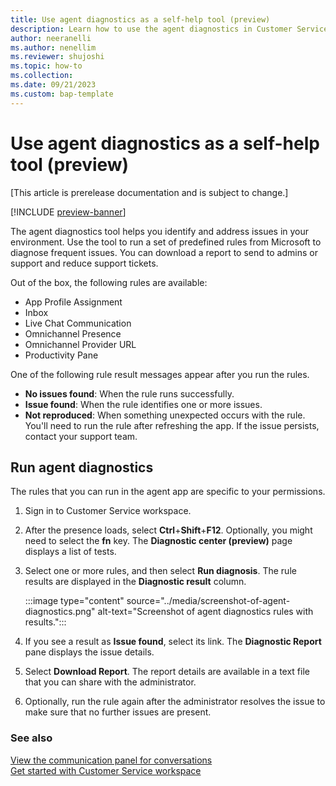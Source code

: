 ```yaml
---
title: Use agent diagnostics as a self-help tool (preview)
description: Learn how to use the agent diagnostics in Customer Service workspace as a self-help tool to identify and share issues with your administrator for quick resolutions.
author: neeranelli
ms.author: nenellim
ms.reviewer: shujoshi
ms.topic: how-to
ms.collection:
ms.date: 09/21/2023
ms.custom: bap-template
---
```


# Use agent diagnostics as a self-help tool (preview)

[This article is prerelease documentation and is subject to change.]

[!INCLUDE [preview-banner](../../../shared-content/shared/preview-includes/preview-note.md)]

The agent diagnostics tool helps you identify and address issues in your environment. Use the tool to run a set of predefined rules from Microsoft to diagnose frequent issues. You can download a report to send to admins or support and reduce support tickets.

Out of the box, the following rules are available:

- App Profile Assignment
- Inbox
- Live Chat Communication
- Omnichannel Presence
- Omnichannel Provider URL
- Productivity Pane

One of the following rule result messages appear after you run the rules.

- **No issues found**: When the rule runs successfully.
- **Issue found**: When the rule identifies one or more issues.
- **Not reproduced**: When something unexpected occurs with the rule. You'll need to run the rule after refreshing the app. If the issue persists, contact your support team.
 
## Run agent diagnostics

The rules that you can run in the agent app are specific to your permissions.

1. Sign in to Customer Service workspace.
1. After the presence loads, select **Ctrl**+**Shift**+**F12**. Optionally, you might need to select the **fn** key. The **Diagnostic center (preview)** page displays a list of tests.
1. Select one or more rules, and then select **Run diagnosis**. The rule results are displayed in the **Diagnostic result** column.

   :::image type="content" source="../media/screenshot-of-agent-diagnostics.png" alt-text="Screenshot of agent diagnostics rules with results.":::

1. If you see a result as **Issue found**, select its link. The **Diagnostic Report** pane displays the issue details.
1. Select **Download Report**. The report details are available in a text file that you can share with the administrator.
1. Optionally, run the rule again after the administrator resolves the issue to make sure that no further issues are present.

### See also

[View the communication panel for conversations](oc-conversation-control.md)  
[Get started with Customer Service workspace](../implement/csw-overview.md)  


 

